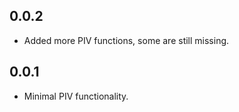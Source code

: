 ## 0.0.2

* Added more PIV functions, some are still missing.

## 0.0.1

* Minimal PIV functionality.
